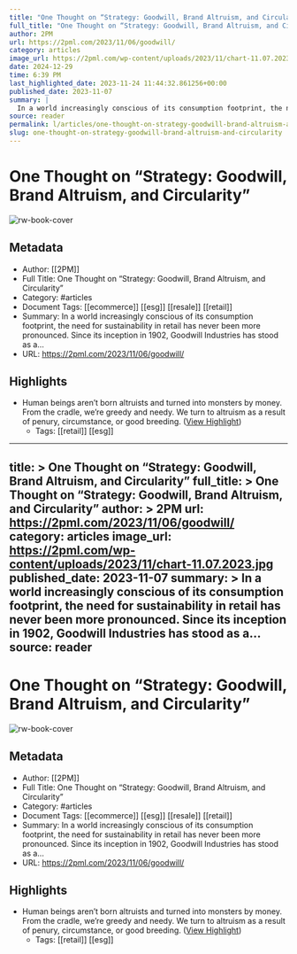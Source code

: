 ```yaml
---
title: "One Thought on “Strategy: Goodwill, Brand Altruism, and Circularity”"
full_title: "One Thought on “Strategy: Goodwill, Brand Altruism, and Circularity”"
author: 2PM
url: https://2pml.com/2023/11/06/goodwill/
category: articles
image_url: https://2pml.com/wp-content/uploads/2023/11/chart-11.07.2023.jpg
date: 2024-12-29
time: 6:39 PM
last_highlighted_date: 2023-11-24 11:44:32.861256+00:00
published_date: 2023-11-07
summary: |
  In a world increasingly conscious of its consumption footprint, the need for sustainability in retail has never been more pronounced. Since its inception in 1902, Goodwill Industries has stood as a…
source: reader
permalink: l/articles/one-thought-on-strategy-goodwill-brand-altruism-and-circularity
slug: one-thought-on-strategy-goodwill-brand-altruism-and-circularity
---
```

# One Thought on “Strategy: Goodwill, Brand Altruism, and Circularity”

![rw-book-cover](https://2pml.com/wp-content/uploads/2023/11/chart-11.07.2023.jpg)

## Metadata
- Author: [[2PM]]
- Full Title: One Thought on “Strategy: Goodwill, Brand Altruism, and Circularity”
- Category: #articles
- Document Tags: [[ecommerce]] [[esg]] [[resale]] [[retail]] 
- Summary: In a world increasingly conscious of its consumption footprint, the need for sustainability in retail has never been more pronounced. Since its inception in 1902, Goodwill Industries has stood as a…
- URL: https://2pml.com/2023/11/06/goodwill/

## Highlights
- Human beings aren’t born altruists and turned into monsters by money. From the cradle, we’re greedy and needy. We turn to altruism as a result of penury, circumstance, or good breeding. ([View Highlight](https://read.readwise.io/read/01hg0jamhc2esmdcth340g0qcr))
    - Tags: [[retail]] [[esg]] 


---
title: >
  One Thought on “Strategy: Goodwill, Brand Altruism, and Circularity”
full_title: >
  One Thought on “Strategy: Goodwill, Brand Altruism, and Circularity”
author: >
  2PM
url: https://2pml.com/2023/11/06/goodwill/
category: articles
image_url: https://2pml.com/wp-content/uploads/2023/11/chart-11.07.2023.jpg
published_date: 2023-11-07
summary: >
  In a world increasingly conscious of its consumption footprint, the need for sustainability in retail has never been more pronounced. Since its inception in 1902, Goodwill Industries has stood as a…
source: reader
---
# One Thought on “Strategy: Goodwill, Brand Altruism, and Circularity”

![rw-book-cover](https://2pml.com/wp-content/uploads/2023/11/chart-11.07.2023.jpg)

## Metadata
- Author: [[2PM]]
- Full Title: One Thought on “Strategy: Goodwill, Brand Altruism, and Circularity”
- Category: #articles
- Document Tags: [[ecommerce]] [[esg]] [[resale]] [[retail]] 
- Summary: In a world increasingly conscious of its consumption footprint, the need for sustainability in retail has never been more pronounced. Since its inception in 1902, Goodwill Industries has stood as a…
- URL: https://2pml.com/2023/11/06/goodwill/

## Highlights
- Human beings aren’t born altruists and turned into monsters by money. From the cradle, we’re greedy and needy. We turn to altruism as a result of penury, circumstance, or good breeding. ([View Highlight](https://read.readwise.io/read/01hg0jamhc2esmdcth340g0qcr))
    - Tags: [[retail]] [[esg]] 


